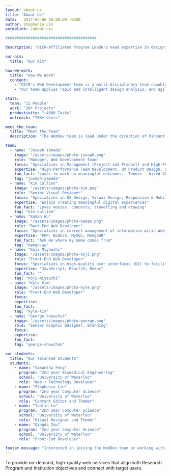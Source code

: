 ```yaml
---
layout: about-us
title: "About Us"
date:   2017-03-06 10:00:00 -0500
author: Stephanie Lin
permalink: /about-us/

########################################

description: "OICR-Affiliated Program Leaders need expertise in designing and developing websites that enable OICR's research to be recognized globally and meet the strategic objectives of the Research Program and the Research Institutions."

our-aim:
  title: "Our Aim"

how-we-work:
  title: "How We Work"
  content:
    - "OICR's Web Development team is a multi-disciplinary team capable of designing and building website and web applications for researchers and their projects. The 10 member team is composed of creative and technical members, working on 20+ projects servicing both OICR's research and corporate programs. Through its website products, OICR presents leading-edge cancer research online and to engage a global community of researchers for collaboration."
    - "Our team applies rapid and intelligent design analysis, and agile project implementation thereby enabling programs to focus on the high-value benefits for their users.  And this team has software engineering experience with products that meet enterprise risk (strategic, operational/internal, regulatory compliance, financial) for both big and small projects."

stats:
  team: "12 People"
  work: "20+ Projects"
  productivity: "~4000 Tasks"
  outreach: "70K+ Users"

meet_the_team:
  title: "Meet the Team"
  description: "The WebDev team is lead under the direction of Vincent Ferretti and Joseph Yamada, the WebDev team includes FTEs, contractors and students who continue to innovate, stay creative and develop with a platform of technologies that scale to enable high performance."

team:
  - name: "Joseph Yamada"
    image: "/assets/images/photo-joseph.png"
    role: "Manager, Web Development Team"
    focus: "Specializes in Management (Project and Product) and High-Performance Team Development, Software Engineering & Operations."
    expertise: "High-Performance Team Development, UX Product Design, Agile/Lean/Continuous Learning, Efficient Product Delivery"
    fun_fact: "Loves to work on meaningful outcomes.  Tenure - hired 40 students who've become great.  Worked on 5K+ tasks over 50+ OICR projects."
    tag: "joseph-yamada"
  - name: "Kim Cullion"
    image: "/assets/images/photo-kim.png"
    role: "Senior Visual Designer"
    focus: "Specializes in UX Design, Visual Design, Responsive & Mobile Design"
    expertise: "Enjoys creating meaningful digital experiences"
    fun_fact: "Loves movies, concerts, travelling and drawing"
    tag: "kim-cullion"
  - name: "Kaman Wu"
    image: "/assets/images/photo-kaman.png"
    role: "Back-End Web Developer"
    focus: "Specializes in correct management of information witin Web Services (WS) and dynamic application workflows to enable better comprehension and constant productivity."
    expertise: "PHP; NodeJS; MySQL; MongoDB"
    fun_fact: "Ask me where my name comes from"
    tag: "kaman-wu"
  - name: "Koji Miyauchi"
    image: "/assets/images/photo-koji.png"
    role: "Front-End Web Developer"
    focus: "Specializes in high-quality user interfaces (UI) to facilitate interactions to visualize and manage information enabling better UX with modern web browser technologies."
    expertise: "JavaScript; ReactJS; Redux"
    fun_fact: ""
    tag: "koji-miyauchi"
  - name: "Kyle Kim"
    image: "/assets/images/photo-kyle.png"
    role: "Front-End Web Developer"
    focus:
    expertise:
    fun_fact:
    tag: "kyle-kim"
  - name: "George Shewchuk"
    image: "/assets/images/photo-george.png"
    role: "Senior Graphic Designer, Branding"
    focus:
    expertise:
    fun_fact:
    tag: "george-shewchuk"

our-students:
  title: "Our Talented Students"
  students:
    - name: "Samantha Feng"
      program: "2nd year Biomedical Engineering"
      school: "University of Waterloo"
      role: "Web + Technology Developer"
    - name: "Stephanie Lin"
      program: "2nd year Computer Science"
      school: "University of Waterloo"
      role: "Content Editor and Themer"
    - name: "Yunlin Lu"
      program: "2nd year Computer Science"
      school: "University of Waterloo"
      role: "Visual Designer and Themer"
    - name: "Qingda Zou"
      program: "2nd year Computer Science"
      school: "University of Waterloo"
      role: "Front-End Developer"

footer-message: "Interested in joining the WebDev team or working with us? "
---
```


To provide on-demand, high-quality web services that <span class="align">align</span> with Research Program and Institution objectives and <span class="connect">connect</span> with target users.
